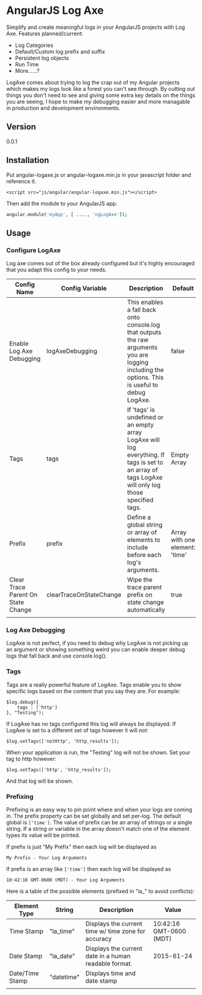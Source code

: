 # AngularJS Log Axe

Simplify and create meaningful logs in your AngularJS projects with Log Axe. Features planned/current:
  - Log Categories
  - Default/Custom log prefix and suffix
  - Persistent log objects
  - Run Time
  - More......?

LogAxe comes about trying to log the crap out of my Angular projects which makes my logs look like a forest you can't see through. By cutting out things you don't need to see and giving some extra key details on the things you are seeing, I hope to make my debugging easier and more managable in production and development environments. 

## Version
0.0.1

## Installation

Put angular-logaxe.js or angular-logaxe.min.js in your javascript folder and reference it.

```
<script src="js/angular/angular-logaxe.min.js"></script>
```

Then add the module to your AngularJS app.

```sh
angular.module('myApp', [ ...., 'ngLogAxe']);
```

## Usage

### Configure LogAxe

Log axe comes out of the box already configured but it's highly encouraged that you adapt this config to your needs.

| Config Name | Config Variable | Description | Default|
|-------------|-----------------|-------------|--------|
| Enable Log Axe Debugging | logAxeDebugging | This enables a fall back onto console.log that outputs the raw arguments you are logging including the options. This is useful to debug LogAxe. | false |
| Tags | tags | If 'tags' is undefined or an empty array LogAxe will log everything. If tags is set to an array of tags LogAxe will only log those specified tags. | Empty Array |
| Prefix | prefix | Define a global string or array of elements to include before each log's arguments. | Array with one element: 'time' |
| Clear Trace Parent On State Change | clearTraceOnStateChange | Wipe the trace parent prefix on state change automatically | true |
|||||

### Log Axe Debugging

LogAxe is not perfect, if you need to debug why LogAxe is not picking up an argument or showing something weird you can enable deeper debug logs that fall back and use console.log().

### Tags

Tags are a really powerful feature of LogAxe. Tags enable you to show specific logs based on the content that you say they are. For example:

```
$log.debug({
	tags : ['http']
}, "Testing");
```

If LogAxe has no tags configured this log will always be displayed. If LogAxe is set to a different set of tags however it will not:

```
$log.setTags(['notHttp', 'http_results']);
```

When your application is run, the "Testing" log will not be shown. Set your tag to http however:

```
$log.setTags(['http', 'http_results']);
```

And that log will be shown.

### Prefixing

Prefixing is an easy way to pin point where and when your logs are coming in. The prefix property can be set globally and set per-log. The default global is ```['time']```. The value of prefix can be an array of strings or a single string. If a string or variable in the array doesn't match one of the element types its value will be printed.

If prefix is just "My Prefix" then each log will be displayed as
```
My Prefix - Your Log Arguments
```
If prefix is an array like ```['time']``` then each log will be displayed as
```
10:42:16 GMT-0600 (MDT) - Your Log Arguments
```

Here is a table of the possible elements (prefixed in "la_" to avoid conflicts):

| Element Type | String | Description | Value |
|--------------|--------|-------------|-------|
| Time Stamp | "la_time" | Displays the current time w/ time zone for accuracy | 10:42:16 GMT-0600 (MDT) |
| Date Stamp | "la_date" | Displays the current date in a human readable format. | 2015-61-24 |
| Date/Time Stamp | "datetime" | Displays time and date stamp |  |
|||||
